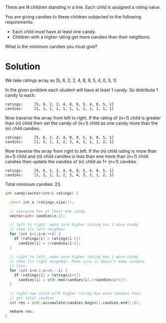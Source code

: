 There are N children standing in a line. Each child is assigned a rating value.

You are giving candies to these children subjected to the following requirements:

* Each child must have at least one candy.  
* Children with a higher rating get more candies than their neighbors.  
  
What is the minimum candies you must give?


# Solution
  
We take ratings array as [5, 6, 2, 2, 4, 8, 9, 5, 4, 0, 5, 1]

In the given problem each student will have at least 1 candy. So distribute 1 candy to each.

```
ratings:     [5, 6, 2, 2, 4, 8, 9, 5, 4, 0, 5, 1]
candies:     [1, 1, 1, 1, 1, 1, 1, 1, 1, 1, 1, 1]
```

Now traverse the array from left to right. If the rating of (n+1) child is greater than (n) child then set the candy of (n+1) child as one candy more than the (n) child candies.
  
```
ratings:     [5, 6, 2, 2, 4, 8, 9, 5, 4, 0, 5, 1]
candies:     [1, 2, 1, 1, 2, 3, 4, 1, 1, 1, 2, 1]
```
  
Now traverse the array from right to left. If the (n) child rating is more than (n+1) child and (n) child candies is less than one more than (n+1) child candies then update the candies of (n) child as 1+ (n+1) candies.
  
```
ratings:     [5, 6, 2, 2, 4, 8, 9, 5, 4, 0, 5, 1]
candies:     [1, 2, 1, 1, 2, 3, 4, 3, 2, 1, 2, 1]
```

Total minimum candies: 23.

```cpp
int candy(vector<int>& ratings) {

  const int n (ratings.size());

  // everyone has at least one candy
  vector<int> candies(n,1);

  // left to right, make sure higher rating has 1 more candy
  // than its left neighbor
  for (int i=1;i<n;++i) {
    if (ratings[i] > ratings[i-1])
      candies[i] = 1+candies[i-1];
  }

  // right to left, make sure higher rating has 1 more candy
  // than its right neighbor. Make sure it doesn't make candies
  // less.
  for (int i=n-2;i>=0;--i) {
    if (ratings[i] > ratings[i+1])
      candies[i] = std::max(candies[i],1+candies[i+1]);
  }

  // right now child with higher rating has more candies than
  // get total candies
  int res = std::accumulate(candies.begin(),candies.end(),0);

  return res;
}
```
